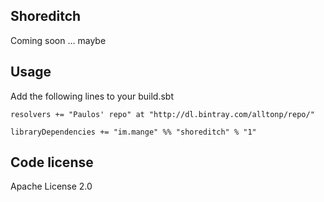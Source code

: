 Shoreditch
----------
Coming soon ... maybe

Usage
-----
Add the following lines to your build.sbt

    resolvers += "Paulos' repo" at "http://dl.bintray.com/alltonp/repo/"

    libraryDependencies += "im.mange" %% "shoreditch" % "1"


Code license
------------
Apache License 2.0
